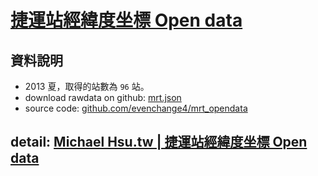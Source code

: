 # [捷運站經緯度坐標 Open data](https://raw.github.com/evenchange4/mrt_opendata/master/mrt.json) 

## 資料說明
- 2013 夏，取得的站數為 `96` 站。
- download rawdata on github: [mrt.json](https://raw.github.com/evenchange4/mrt_opendata/master/mrt.json) 
- source code: [github.com/evenchange4/mrt_opendata](https://github.com/evenchange4/mrt_opendata)

## detail: [Michael Hsu.tw | 捷運站經緯度坐標 Open data](http://michaelhsu.tw/2013/06/25/%E6%8D%B7%E9%81%8B%E7%AB%99%E7%B6%93%E7%B7%AF%E5%BA%A6%E5%9D%90%E6%A8%99-open-data/)